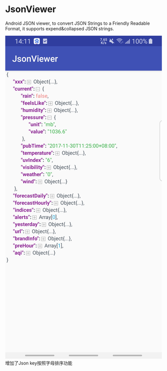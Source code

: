 

# JsonViewer

Android JSON viewer, to convert JSON Strings to a Friendly Readable Format, it supports expend&collapsed JSON strings.

![更改了图标](https://github.com/nbwzlyd/JsonViewer/blob/master/app/src/main/assets/Screenshot_20191015-141107_JsonViewer.jpg)
增加了Json key按照字母排序功能
